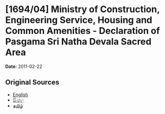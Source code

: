 # [1694/04] Ministry of Construction, Engineering Service, Housing and Common Amenities - Declaration of Pasgama Sri Natha Devala Sacred Area

**Date:** 2011-02-22

## Original Sources

- [English](https://documents.gov.lk/view/extra-gazettes/2011/2/1694-04_E.pdf)
- [සිංහල](https://documents.gov.lk/view/extra-gazettes/2011/2/1694-04_S.pdf)
- [தமிழ்](https://documents.gov.lk/view/extra-gazettes/2011/2/1694-04_T.pdf)
